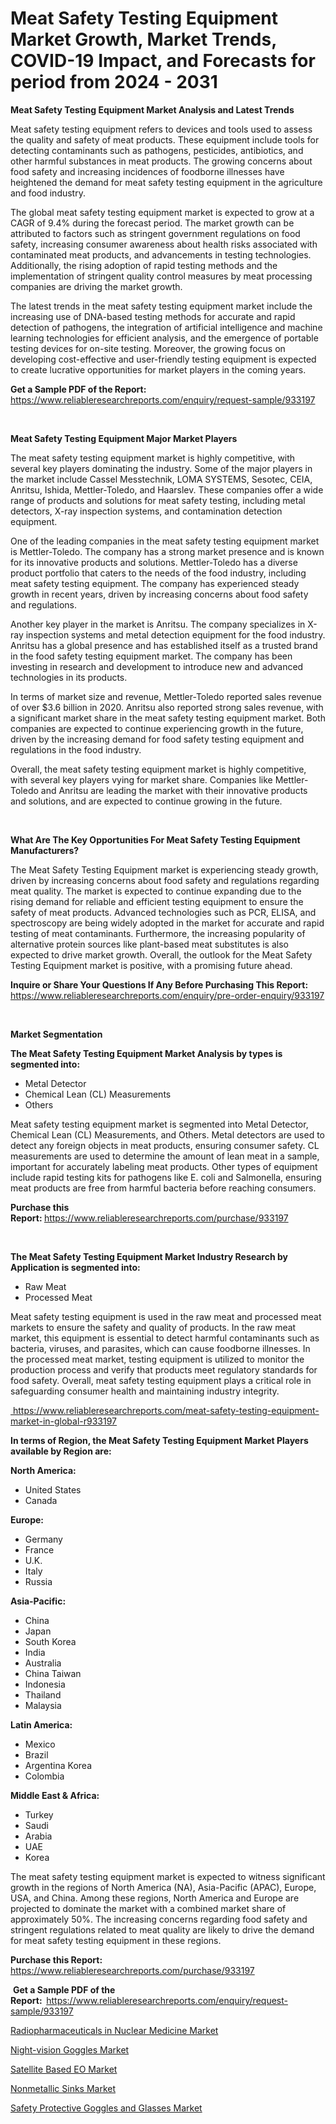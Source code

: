 <p><h1>Meat Safety Testing Equipment Market Growth, Market Trends, COVID-19 Impact, and Forecasts for period from 2024 - 2031</h1></p><p><strong>Meat Safety Testing Equipment Market Analysis and Latest Trends</strong></p>
<p><p>Meat safety testing equipment refers to devices and tools used to assess the quality and safety of meat products. These equipment include tools for detecting contaminants such as pathogens, pesticides, antibiotics, and other harmful substances in meat products. The growing concerns about food safety and increasing incidences of foodborne illnesses have heightened the demand for meat safety testing equipment in the agriculture and food industry.</p><p>The global meat safety testing equipment market is expected to grow at a CAGR of 9.4% during the forecast period. The market growth can be attributed to factors such as stringent government regulations on food safety, increasing consumer awareness about health risks associated with contaminated meat products, and advancements in testing technologies. Additionally, the rising adoption of rapid testing methods and the implementation of stringent quality control measures by meat processing companies are driving the market growth.</p><p>The latest trends in the meat safety testing equipment market include the increasing use of DNA-based testing methods for accurate and rapid detection of pathogens, the integration of artificial intelligence and machine learning technologies for efficient analysis, and the emergence of portable testing devices for on-site testing. Moreover, the growing focus on developing cost-effective and user-friendly testing equipment is expected to create lucrative opportunities for market players in the coming years.</p></p>
<p><strong>Get a Sample PDF of the Report:&nbsp;</strong> <a href="https://www.reliableresearchreports.com/enquiry/request-sample/933197">https://www.reliableresearchreports.com/enquiry/request-sample/933197</a></p>
<p>&nbsp;</p>
<p><strong>Meat Safety Testing Equipment Major Market Players</strong></p>
<p><p>The meat safety testing equipment market is highly competitive, with several key players dominating the industry. Some of the major players in the market include Cassel Messtechnik, LOMA SYSTEMS, Sesotec, CEIA, Anritsu, Ishida, Mettler-Toledo, and Haarslev. These companies offer a wide range of products and solutions for meat safety testing, including metal detectors, X-ray inspection systems, and contamination detection equipment.</p><p>One of the leading companies in the meat safety testing equipment market is Mettler-Toledo. The company has a strong market presence and is known for its innovative products and solutions. Mettler-Toledo has a diverse product portfolio that caters to the needs of the food industry, including meat safety testing equipment. The company has experienced steady growth in recent years, driven by increasing concerns about food safety and regulations.</p><p>Another key player in the market is Anritsu. The company specializes in X-ray inspection systems and metal detection equipment for the food industry. Anritsu has a global presence and has established itself as a trusted brand in the food safety testing equipment market. The company has been investing in research and development to introduce new and advanced technologies in its products.</p><p>In terms of market size and revenue, Mettler-Toledo reported sales revenue of over $3.6 billion in 2020. Anritsu also reported strong sales revenue, with a significant market share in the meat safety testing equipment market. Both companies are expected to continue experiencing growth in the future, driven by the increasing demand for food safety testing equipment and regulations in the food industry.</p><p>Overall, the meat safety testing equipment market is highly competitive, with several key players vying for market share. Companies like Mettler-Toledo and Anritsu are leading the market with their innovative products and solutions, and are expected to continue growing in the future.</p></p>
<p>&nbsp;</p>
<p><strong>What Are The Key Opportunities For Meat Safety Testing Equipment Manufacturers?</strong></p>
<p><p>The Meat Safety Testing Equipment market is experiencing steady growth, driven by increasing concerns about food safety and regulations regarding meat quality. The market is expected to continue expanding due to the rising demand for reliable and efficient testing equipment to ensure the safety of meat products. Advanced technologies such as PCR, ELISA, and spectroscopy are being widely adopted in the market for accurate and rapid testing of meat contaminants. Furthermore, the increasing popularity of alternative protein sources like plant-based meat substitutes is also expected to drive market growth. Overall, the outlook for the Meat Safety Testing Equipment market is positive, with a promising future ahead.</p></p>
<p><strong>Inquire or Share Your Questions If Any Before Purchasing This Report:</strong> <a href="https://www.reliableresearchreports.com/enquiry/pre-order-enquiry/933197">https://www.reliableresearchreports.com/enquiry/pre-order-enquiry/933197</a></p>
<p>&nbsp;</p>
<p><strong>Market Segmentation</strong></p>
<p><strong>The Meat Safety Testing Equipment Market Analysis by types is segmented into:</strong></p>
<p><ul><li>Metal Detector</li><li>Chemical Lean (CL) Measurements</li><li>Others</li></ul></p>
<p><p>Meat safety testing equipment market is segmented into Metal Detector, Chemical Lean (CL) Measurements, and Others. Metal detectors are used to detect any foreign objects in meat products, ensuring consumer safety. CL measurements are used to determine the amount of lean meat in a sample, important for accurately labeling meat products. Other types of equipment include rapid testing kits for pathogens like E. coli and Salmonella, ensuring meat products are free from harmful bacteria before reaching consumers.</p></p>
<p><strong>Purchase this Report:&nbsp;</strong><a href="https://www.reliableresearchreports.com/purchase/933197">https://www.reliableresearchreports.com/purchase/933197</a></p>
<p>&nbsp;</p>
<p><strong>The Meat Safety Testing Equipment Market Industry Research by Application is segmented into:</strong></p>
<p><ul><li>Raw Meat</li><li>Processed Meat</li></ul></p>
<p><p>Meat safety testing equipment is used in the raw meat and processed meat markets to ensure the safety and quality of products. In the raw meat market, this equipment is essential to detect harmful contaminants such as bacteria, viruses, and parasites, which can cause foodborne illnesses. In the processed meat market, testing equipment is utilized to monitor the production process and verify that products meet regulatory standards for food safety. Overall, meat safety testing equipment plays a critical role in safeguarding consumer health and maintaining industry integrity.</p></p>
<p><a href="https://www.reliableresearchreports.com/meat-safety-testing-equipment-market-in-global-r933197">&nbsp;https://www.reliableresearchreports.com/meat-safety-testing-equipment-market-in-global-r933197</a></p>
<p><strong>In terms of Region, the Meat Safety Testing Equipment Market Players available by Region are:</strong></p>
<p>
    <p> <strong> North America: </strong>
        <ul>
            <li>United States</li>
            <li>Canada</li>
        </ul>
        </p> 
    <p> <strong> Europe: </strong>
        <ul>
            <li>Germany</li>
            <li>France</li>
            <li>U.K.</li>
            <li>Italy</li>
            <li>Russia</li>
        </ul>
        </p> 
    <p> <strong> Asia-Pacific: </strong>
        <ul>
            <li>China</li>
            <li>Japan</li>
            <li>South Korea</li>
            <li>India</li>
            <li>Australia</li>
            <li>China Taiwan</li>
            <li>Indonesia</li>
            <li>Thailand</li>
            <li>Malaysia</li>
        </ul>
        </p> 
    <p> <strong> Latin America: </strong>
        <ul>
            <li>Mexico</li>
            <li>Brazil</li>
            <li>Argentina Korea</li>
            <li>Colombia</li>
        </ul>
        </p> 
    <p> <strong> Middle East & Africa: </strong>
        <ul>
            <li>Turkey</li>
            <li>Saudi</li>
            <li>Arabia</li>
            <li>UAE</li>
            <li>Korea</li>
        </ul>
    </p>
    </p>
<p><p>The meat safety testing equipment market is expected to witness significant growth in the regions of North America (NA), Asia-Pacific (APAC), Europe, USA, and China. Among these regions, North America and Europe are projected to dominate the market with a combined market share of approximately 50%. The increasing concerns regarding food safety and stringent regulations related to meat quality are likely to drive the demand for meat safety testing equipment in these regions.</p></p>
<p><strong>Purchase this Report: </strong><a href="https://www.reliableresearchreports.com/purchase/933197">https://www.reliableresearchreports.com/purchase/933197</a></p>
<p>&nbsp;<strong>Get a Sample PDF of the Report:&nbsp;&nbsp;</strong><a href="https://www.reliableresearchreports.com/enquiry/request-sample/933197">https://www.reliableresearchreports.com/enquiry/request-sample/933197</a></p>
<p><strong></strong></p>
<p><p><a href="https://issuu.com/reportprime-2/docs/radiopharmaceuticals-in-nuclear-med_68909c87dcdceb">Radiopharmaceuticals in Nuclear Medicine Market</a></p><p><a href="https://issuu.com/reportprime-2/docs/night-vision-goggles-market-size-20_60a902540ad97c">Night-vision Goggles Market</a></p><p><a href="https://github.com/wwwkeltoum/Market-Research-Report-List-4/blob/main/satellite-based-eo-market.md">Satellite Based EO Market</a></p><p><a href="https://github.com/joannesouthgate/Market-Research-Report-List-4/blob/main/nonmetallic-sinks-market.md">Nonmetallic Sinks Market</a></p><p><a href="https://github.com/sofayahoo2023/Market-Research-Report-List-6/blob/main/safety-protective-goggles-and-glasses-market.md">Safety Protective Goggles and Glasses Market</a></p></p>